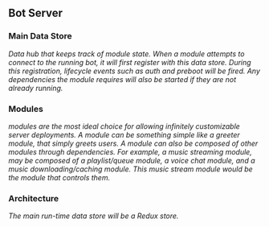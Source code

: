 ## Bot Server

### Main Data Store
_Data hub that keeps track of module state. When a module attempts to connect
to the running bot, it will first register with this data store. During this
registration, lifecycle events such as auth and preboot will be fired. Any
dependencies the module requires will also be started if they are not already
running._

### Modules
_modules are the most ideal choice for allowing infinitely customizable server
deployments. A module can be something simple like a greeter module, that simply
greets users. A module can also be composed of other modules through
dependencies. For example, a music streaming module, may be composed of a
playlist/queue module, a voice chat module, and a music downloading/caching
module. This music stream module would be the module that controls them._


### Architecture
_The main run-time data store will be a Redux store._
